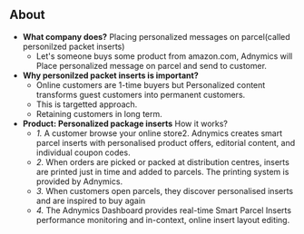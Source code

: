 ## About 
- **What company does?** Placing personalized messages on parcel(called personilzed packet inserts)
  - Let's someone buys some product from amazon.com, Adnymics will Place personalized message on parcel and send to customer.
- **Why personilzed packet inserts is important?**
  - Online customers are 1-time buyers but Personalized content transforms guest customers into permanent customers.
  - This is targetted approach.
  - Retaining customers in long term.
- **Product: Personalized package inserts** How it works?
  - *1.* A customer browse your online store2. Adnymics creates smart parcel inserts with personalised product offers, editorial content, and individual coupon codes.
  - *2.* When orders are picked or packed at distribution centres, inserts are printed just in time and added to parcels. The printing system is provided by Adnymics.
  - *3.* When customers open parcels, they discover personalised inserts and are inspired to buy again
  - *4.* The Adnymics Dashboard provides real-time Smart Parcel Inserts performance monitoring and in-context, online insert layout editing.

